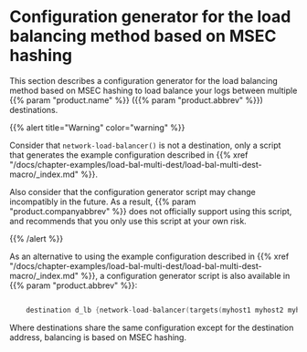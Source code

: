 ---
---
<!-- DISCLAIMER: This file is based on the syslog-ng Open Source Edition documentation https://github.com/balabit/syslog-ng-ose-guides/commit/2f4a52ee61d1ea9ad27cb4f3168b95408fddfdf2 and is used under the terms of The syslog-ng Open Source Edition Documentation License. The file has been modified by Axoflow. -->
# Configuration generator for the load balancing method based on MSEC hashing

This section describes a configuration generator for the load balancing method based on MSEC hashing to load balance your logs between multiple {{% param "product.name" %}} ({{% param "product.abbrev" %}}) destinations.

{{% alert title="Warning" color="warning" %}}

Consider that `network-load-balancer()` is not a destination, only a script that generates the example configuration described in {{% xref "/docs/chapter-examples/load-bal-multi-dest/load-bal-multi-dest-macro/_index.md" %}}.

Also consider that the configuration generator script may change incompatibly in the future. As a result, {{% param "product.companyabbrev" %}} does not officially support using this script, and recommends that you only use this script at your own risk.

{{% /alert %}}

As an alternative to using the example configuration described in {{% xref "/docs/chapter-examples/load-bal-multi-dest/load-bal-multi-dest-macro/_index.md" %}}, a configuration generator script is also available in {{% param "product.abbrev" %}}:

```c

    destination d_lb {network-load-balancer(targets(myhost1 myhost2 myhost3))};

```

Where destinations share the same configuration except for the destination address, balancing is based on MSEC hashing.
